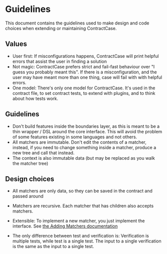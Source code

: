 # Guidelines

This document contains the guidelines used to make design and code choices when
extending or maintaining ContractCase.

## Values

- User first: If misconfigurations happens, ContractCase will print helpful errors that assist the user in finding a solution
- Not magic: ContractCase prefers strict and fail-fast behaviour over "I guess you probably meant this".
  If there is a misconfiguration, and the user may have meant more than one thing, case will fail with with helpful errors.
- One model: There's only one model for ContractCase. It's used in the contract file, to set contract tests, to extend with plugins, and to think about how tests work.

## Guidelines

- Don't build features inside the boundaries layer, as this is meant to be a thin wrapper / DSL around the core interface. This will avoid the problem of some features existing in some languages and not others.
- All matchers are immutable. Don't edit the contents of a matcher, instead, if you need to change something inside a matcher, produce a new tree and call that instead.
- The context is also immutable data (but may be replaced as you walk the matcher tree)

## Design choices

- All matchers are only data, so they can be saved in the contract and passed around
- Matchers are recursive. Each matcher that has children also accepts matchers.
- Extensible: To implement a new matcher, you just implement the interface. See [the Adding Matchers documentation](./AddingMatchers.md)

- The only difference between test and verification is: Verification is multiple tests, while test is a single test. The input to a single verification is the same as the input to a single test.
